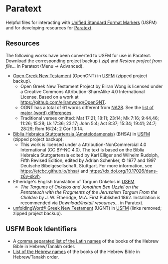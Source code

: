 # Paratext

Helpful files for interacting with [Unified Standard Format Markers](https://ubsicap.github.io/usfm/index.html) (USFM) and for developing resources for [Paratext](https://paratext.org/).

## Resources
The following works have been converted to USFM for use in Paratext. Download the corresponding project backup (*.zip*) and *Restore project from file...* in Paratext (Menu → Advanced). 
* [Open Greek New Testament](https://github.com/eliranwong/OpenGNT) (OpenGNT) in [USFM](https://github.com/drwwww/Paratext/tree/master/Resources/OpenGNT) (zipped project backup).
  * Open Greek New Testament Project by Eliran Wong is licensed under a Creative Commons Attribution-ShareAlike 4.0 International License. Based on a work at https://github.com/eliranwong/OpenGNT.
  * OGNT has a total of 61 words different from [NA28](https://en.wikipedia.org/wiki/Nestle_Aland). See the [list of major (word) differences](https://github.com/eliranwong/OpenGNT/blob/master/mapping_BGB/compare_OGNT_NA28/diff_main.tsv).
  * Traditional verses omitted: Mat 17:21; 18:11; 23:14; Mk 7:16; 9:44,46; 11:26; 15:28; Lk 17:36; 23:17; John 5:4; Act 8:37; 15:34; 19:41; 24:7; 28:29; Rom 16:24; 2 Cor 13:14.
* [Biblia Hebraica Stuttgartensia (Amstelodamensis)](https://etcbc.github.io/bhsa/) (BHSA) in [USFM](https://github.com/drwwww/Paratext/tree/master/Resources/BHSA) (zipped project backup).
  * This work is licensed under a Attribution-NonCommercial 4.0 International (CC BY-NC 4.0). The text is based on the Biblia Hebraica Stuttgartensia edited by Karl Elliger and Wilhelm Rudolph, Fifth Revised Edition, edited by Adrian Schenker, © 1977 and 1997 Deutsche Bibelgesellschaft, Stuttgart. For more information, see https://etcbc.github.io/bhsa/ and https://dx.doi.org/10.17026/dans-z6y-skyh.
* Etheridge's English translation of Targum Onkelos in [USFM](https://github.com/drwwww/Paratext/tree/master/Resources/Targum%20Onkelos%20Etheridge).
  * *The Targums of Onkelos and Jonathan Ben Uzziel on the Pentateuch with the Fragments of the Jerusalem Targum From the Chaldee* by J. W. Etheridge, M.A. First Published 1862. Installation is recommended via *Download/install resources...* in Paratext. 
* [unfoldingWord® Greek New Testament](https://git.door43.org/unfoldingWord/el-x-koine_ugnt) (UGNT) in [USFM](https://github.com/drwwww/Paratext/tree/master/Resources/unfoldingWord%20Greek%20New%20Testament) (links removed; zipped project backup).

## USFM Book Identifiers
* A [comma separated list of the Latin names](https://github.com/drwwww/Paratext/blob/master/USFM%20Book%20Identifiers/Latin%20names%20Hebrew%20Bible%20books%20in%20BHS%20order.txt) of the books of the Hebrew Bible in Hebrew/Tanakh order.
* [List of the Hebrew names](https://github.com/drwwww/Paratext/blob/master/USFM%20Book%20Identifiers/Hebrew%20Bible%20book%20names%20in%20BHS%20order.txt) of the books of the Hebrew Bible in Hebrew/Tanakh order.
